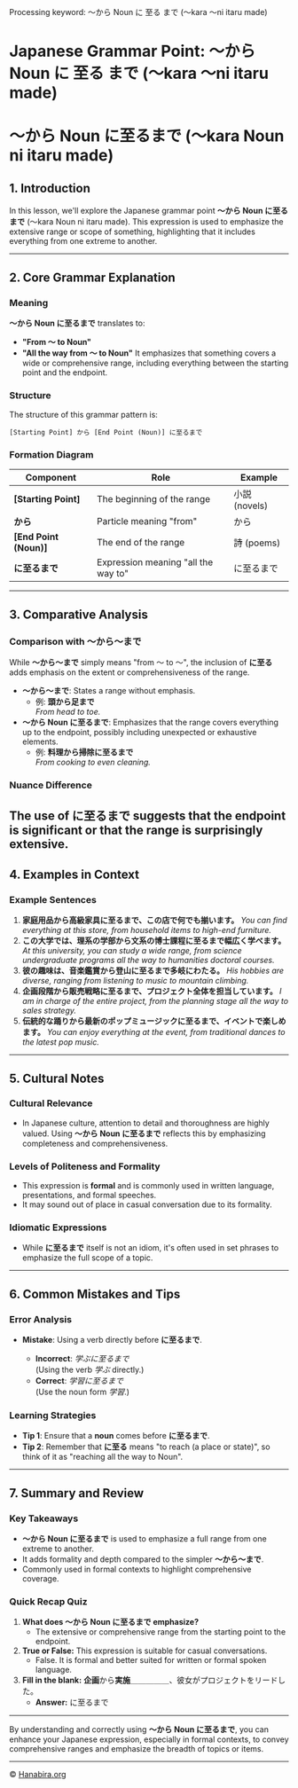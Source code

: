 Processing keyword: ～から Noun に 至る まで (〜kara 〜ni itaru made)
# Japanese Grammar Point: ～から Noun に 至る まで (〜kara 〜ni itaru made)
# ～から Noun に至るまで (〜kara Noun ni itaru made)
## 1. Introduction
In this lesson, we'll explore the Japanese grammar point **～から Noun に至るまで** (〜kara Noun ni itaru made). This expression is used to emphasize the extensive range or scope of something, highlighting that it includes everything from one extreme to another.

---
## 2. Core Grammar Explanation
### Meaning
**～から Noun に至るまで** translates to:
- **"From ～ to Noun"**
- **"All the way from ～ to Noun"**
It emphasizes that something covers a wide or comprehensive range, including everything between the starting point and the endpoint.
### Structure
The structure of this grammar pattern is:
```plaintext
[Starting Point] から [End Point (Noun)] に至るまで
```
### Formation Diagram
| Component              | Role                                 | Example                   |
|------------------------|--------------------------------------|---------------------------|
| **[Starting Point]**   | The beginning of the range           | 小説 (novels)             |
| **から**               | Particle meaning "from"              | から                        |
| **[End Point (Noun)]** | The end of the range                 | 詩 (poems)                |
| **に至るまで**         | Expression meaning "all the way to"  | に至るまで                  |
---
## 3. Comparative Analysis
### Comparison with ～から～まで
While **～から～まで** simply means "from ～ to ～", the inclusion of **に至る** adds emphasis on the extent or comprehensiveness of the range.
- **～から～まで**: States a range without emphasis.
  - 例: **頭から足まで**  
    *From head to toe.*
- **～から Noun に至るまで**: Emphasizes that the range covers everything up to the endpoint, possibly including unexpected or exhaustive elements.
  - 例: **料理から掃除に至るまで**  
    *From cooking to even cleaning.*
### Nuance Difference
The use of **に至るまで** suggests that the endpoint is significant or that the range is surprisingly extensive.
---
## 4. Examples in Context
### Example Sentences
1. **家庭用品から高級家具に至るまで、この店で何でも揃います。**
   *You can find everything at this store, from household items to high-end furniture.*
2. **この大学では、理系の学部から文系の博士課程に至るまで幅広く学べます。**
   *At this university, you can study a wide range, from science undergraduate programs all the way to humanities doctoral courses.*
3. **彼の趣味は、音楽鑑賞から登山に至るまで多岐にわたる。**
   *His hobbies are diverse, ranging from listening to music to mountain climbing.*
4. **企画段階から販売戦略に至るまで、プロジェクト全体を担当しています。**
   *I am in charge of the entire project, from the planning stage all the way to sales strategy.*
5. **伝統的な踊りから最新のポップミュージックに至るまで、イベントで楽しめます。**
   *You can enjoy everything at the event, from traditional dances to the latest pop music.*
---
## 5. Cultural Notes
### Cultural Relevance
- In Japanese culture, attention to detail and thoroughness are highly valued. Using **～から Noun に至るまで** reflects this by emphasizing completeness and comprehensiveness.
### Levels of Politeness and Formality
- This expression is **formal** and is commonly used in written language, presentations, and formal speeches.
- It may sound out of place in casual conversation due to its formality.
### Idiomatic Expressions
- While **に至るまで** itself is not an idiom, it's often used in set phrases to emphasize the full scope of a topic.
---
## 6. Common Mistakes and Tips
### Error Analysis
- **Mistake**: Using a verb directly before **に至るまで**.
  
  - **Incorrect**: *学ぶに至るまで*  
    (Using the verb *学ぶ* directly.)
  - **Correct**: *学習に至るまで*  
    (Use the noun form *学習*.)
### Learning Strategies
- **Tip 1**: Ensure that a **noun** comes before **に至るまで**.
- **Tip 2**: Remember that **に至る** means "to reach (a place or state)", so think of it as "reaching all the way to Noun".
---
## 7. Summary and Review
### Key Takeaways
- **～から Noun に至るまで** is used to emphasize a full range from one extreme to another.
- It adds formality and depth compared to the simpler **～から～まで**.
- Commonly used in formal contexts to highlight comprehensive coverage.
### Quick Recap Quiz
1. **What does ～から Noun に至るまで emphasize?**
   - The extensive or comprehensive range from the starting point to the endpoint.
2. **True or False:** This expression is suitable for casual conversations.
   - False. It is formal and better suited for written or formal spoken language.
3. **Fill in the blank:**
   **企画**から**実施**＿＿＿＿＿、彼女がプロジェクトをリードした。
   - **Answer:** に至るまで
---
By understanding and correctly using **～から Noun に至るまで**, you can enhance your Japanese expression, especially in formal contexts, to convey comprehensive ranges and emphasize the breadth of topics or items.


---

© [Hanabira.org](https://hanabira.org)
